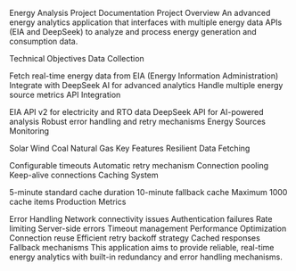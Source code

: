 Energy Analysis Project Documentation
Project Overview
An advanced energy analytics application that interfaces with multiple energy data APIs (EIA and DeepSeek) to analyze and process energy generation and consumption data.

Technical Objectives
Data Collection

Fetch real-time energy data from EIA (Energy Information Administration)
Integrate with DeepSeek AI for advanced analytics
Handle multiple energy source metrics
API Integration

EIA API v2 for electricity and RTO data
DeepSeek API for AI-powered analysis
Robust error handling and retry mechanisms
Energy Sources Monitoring

Solar
Wind
Coal
Natural Gas
Key Features
Resilient Data Fetching

Configurable timeouts
Automatic retry mechanism
Connection pooling
Keep-alive connections
Caching System

5-minute standard cache duration
10-minute fallback cache
Maximum 1000 cache items
Production Metrics

Error Handling
Network connectivity issues
Authentication failures
Rate limiting
Server-side errors
Timeout management
Performance Optimization
Connection reuse
Efficient retry backoff strategy
Cached responses
Fallback mechanisms
This application aims to provide reliable, real-time energy analytics with built-in redundancy and error handling mechanisms.
